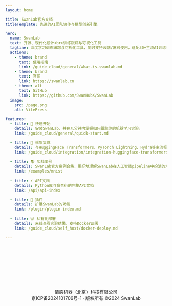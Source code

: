 ```yaml
---
layout: home

title: SwanLab官方文档
titleTemplate: 先进的AI团队协作与模型创新引擎

hero:
  name: SwanLab
  text: 开源、现代化设计<br>训练跟踪与可视化工具
  tagline: 深度学习训练跟踪与可视化工具，同时支持云端/离线使用，适配30+主流AI训练框架
  actions:
    - theme: brand
      text: 使用指南
      link: /guide_cloud/general/what-is-swanlab.md
    - theme: brand
      text: 官网
      link: https://swanlab.cn
    - theme: alt
      text: GitHub
      link: https://github.com/SwanHubX/SwanLab
  image:
    src: /page.png
    alt: VitePress

features:
  - title: 🚢 快速开始
    details: 安装SwanLab，并在几分钟内掌握如何跟踪你的机器学习实验。
    link: /guide_cloud/general/quick-start.md

  - title: 🤗 框架集成
    details: 与HuggingFace Transformers、PyTorch Lightning、Hydra等主流框架的集成文档。
    link: /guide_cloud/integration/integration-huggingface-transformers.md
  
  - title: 📚 实战案例
    details: SwanLab官方案例合集，更好地理解SwanLab在人工智能pipeline中扮演的角色和作用。
    link: /examples/mnist
  
  - title: ⚡️ API文档
    details: Python库与命令行的完整API文档
    link: /api/api-index

  - title: 🔌 插件
    details: 扩展SwanLab的功能
    link: /plugin/plugin-index.md
  
  - title: 💻 私有化部署
    details: 离线查看实验结果，支持Docker部署
    link: /guide_cloud/self_host/docker-deploy.md

---
```


<style>
:root {
  --vp-home-hero-name-color: transparent !important;
  --vp-home-hero-name-background: -webkit-linear-gradient(120deg, #637de8 50%, #63ca8c) !important;

  --vp-home-hero-image-background-image: linear-gradient(-45deg, #8d9956 50%, #47caff 50%) !important;
  --vp-home-hero-image-filter: blur(44px) !important;
}

@media (min-width: 640px) {
  :root {
    --vp-home-hero-image-filter: blur(56px);
  }
}

@media (min-width: 960px) {
  :root {
    --vp-home-hero-image-filter: blur(68px);
  }
}
</style>

<!-- 分割线 -->
<div style="text-align: center; margin-top: 120px; padding: 10px; color: var(--vp-c-text-2); font-size: 14px;">
  <div style="border-top: 1px solid var(--vp-c-divider); margin: 20px 0;"></div>
  <p style="margin: 0 0;">情感机器（北京）科技有限公司</p>
  <p style="margin: 0 0;"><a href="https://beian.miit.gov.cn/" target="_blank" style="color: var(--vp-c-text-2); text-decoration: none;">京ICP备2024101706号-1</a> · 版权所有 ©2024 SwanLab</p>
</div>